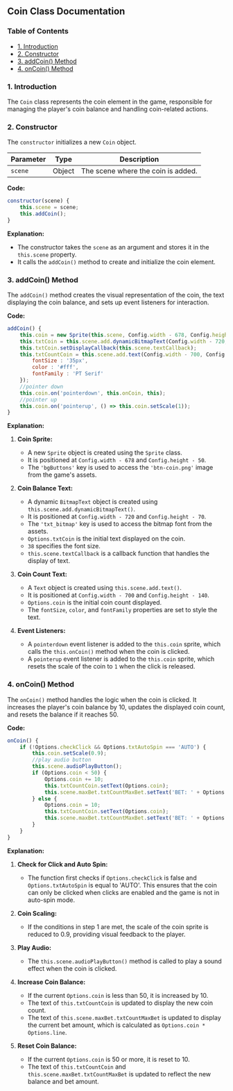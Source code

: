 ## Coin Class Documentation

### Table of Contents

* [1. Introduction](#1-introduction)
* [2. Constructor](#2-constructor)
* [3. addCoin() Method](#3-addcoin-method)
* [4. onCoin() Method](#4-oncoin-method)

### 1. Introduction

The `Coin` class represents the coin element in the game, responsible for managing the player's coin balance and handling coin-related actions.

### 2. Constructor

The `constructor` initializes a new `Coin` object.

| Parameter | Type | Description |
|---|---|---|
| `scene` | Object | The scene where the coin is added. |

**Code:**

```javascript
constructor(scene) {
    this.scene = scene;
    this.addCoin();
}
```

**Explanation:**

- The constructor takes the `scene` as an argument and stores it in the `this.scene` property.
- It calls the `addCoin()` method to create and initialize the coin element.

### 3. addCoin() Method

The `addCoin()` method creates the visual representation of the coin, the text displaying the coin balance, and sets up event listeners for interaction.

**Code:**

```javascript
addCoin() {
    this.coin = new Sprite(this.scene, Config.width - 678, Config.height - 50, 'bgButtons', 'btn-coin.png');
    this.txtCoin = this.scene.add.dynamicBitmapText(Config.width - 720, Config.height - 70, 'txt_bitmap', Options.txtCoin, 38);
    this.txtCoin.setDisplayCallback(this.scene.textCallback);
    this.txtCountCoin = this.scene.add.text(Config.width - 700, Config.height - 140, Options.coin, {
        fontSize : '35px',
        color : '#fff',
        fontFamily : 'PT Serif'
    });
    //pointer down
    this.coin.on('pointerdown', this.onCoin, this);
    //pointer up
    this.coin.on('pointerup', () => this.coin.setScale(1));
}
```

**Explanation:**

1. **Coin Sprite:**
   - A new `Sprite` object is created using the `Sprite` class.
   - It is positioned at `Config.width - 678` and `Config.height - 50`.
   - The `'bgButtons'` key is used to access the `'btn-coin.png'` image from the game's assets.

2. **Coin Balance Text:**
   - A dynamic `BitmapText` object is created using `this.scene.add.dynamicBitmapText()`.
   - It is positioned at `Config.width - 720` and `Config.height - 70`.
   - The `'txt_bitmap'` key is used to access the bitmap font from the assets.
   - `Options.txtCoin` is the initial text displayed on the coin.
   - `38` specifies the font size.
   - `this.scene.textCallback` is a callback function that handles the display of text.

3. **Coin Count Text:**
   - A `Text` object is created using `this.scene.add.text()`.
   - It is positioned at `Config.width - 700` and `Config.height - 140`.
   - `Options.coin` is the initial coin count displayed.
   - The `fontSize`, `color`, and `fontFamily` properties are set to style the text.

4. **Event Listeners:**
   - A `pointerdown` event listener is added to the `this.coin` sprite, which calls the `this.onCoin()` method when the coin is clicked.
   - A `pointerup` event listener is added to the `this.coin` sprite, which resets the scale of the coin to `1` when the click is released.

### 4. onCoin() Method

The `onCoin()` method handles the logic when the coin is clicked. It increases the player's coin balance by 10, updates the displayed coin count, and resets the balance if it reaches 50.

**Code:**

```javascript
onCoin() {
    if (!Options.checkClick && Options.txtAutoSpin === 'AUTO') {
        this.coin.setScale(0.9);
        //play audio button
        this.scene.audioPlayButton();
        if (Options.coin < 50) {
            Options.coin += 10;
            this.txtCountCoin.setText(Options.coin);
            this.scene.maxBet.txtCountMaxBet.setText('BET: ' + Options.coin * Options.line);
        } else {
            Options.coin = 10;
            this.txtCountCoin.setText(Options.coin);
            this.scene.maxBet.txtCountMaxBet.setText('BET: ' + Options.coin * Options.line);
        }
    }
}
```

**Explanation:**

1. **Check for Click and Auto Spin:**
   - The function first checks if `Options.checkClick` is false and `Options.txtAutoSpin` is equal to 'AUTO'. This ensures that the coin can only be clicked when clicks are enabled and the game is not in auto-spin mode.

2. **Coin Scaling:**
   - If the conditions in step 1 are met, the scale of the coin sprite is reduced to 0.9, providing visual feedback to the player.

3. **Play Audio:**
   - The `this.scene.audioPlayButton()` method is called to play a sound effect when the coin is clicked.

4. **Increase Coin Balance:**
   - If the current `Options.coin` is less than 50, it is increased by 10.
   - The text of `this.txtCountCoin` is updated to display the new coin count.
   - The text of `this.scene.maxBet.txtCountMaxBet` is updated to display the current bet amount, which is calculated as `Options.coin * Options.line`.

5. **Reset Coin Balance:**
   - If the current `Options.coin` is 50 or more, it is reset to 10.
   - The text of `this.txtCountCoin` and `this.scene.maxBet.txtCountMaxBet` is updated to reflect the new balance and bet amount.
